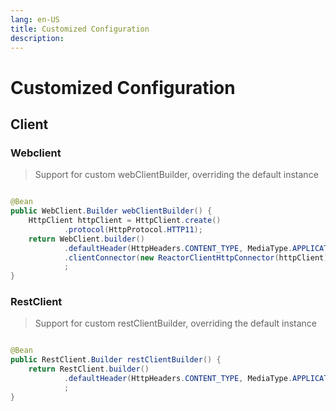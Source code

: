 ```yaml
---
lang: en-US
title: Customized Configuration
description: 
---
```


# Customized Configuration

## Client

### Webclient

> Support for custom webClientBuilder, overriding the default instance

```java

@Bean
public WebClient.Builder webClientBuilder() {
    HttpClient httpClient = HttpClient.create()
            .protocol(HttpProtocol.HTTP11);
    return WebClient.builder()
            .defaultHeader(HttpHeaders.CONTENT_TYPE, MediaType.APPLICATION_JSON_VALUE)
            .clientConnector(new ReactorClientHttpConnector(httpClient))
            ;
}
```

### RestClient

> Support for custom restClientBuilder, overriding the default instance

```java

@Bean
public RestClient.Builder restClientBuilder() {
    return RestClient.builder()
            .defaultHeader(HttpHeaders.CONTENT_TYPE, MediaType.APPLICATION_JSON_VALUE)
            ;
}
```

